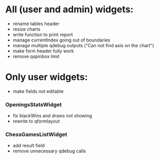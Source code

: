 # All (user and admin) widgets:
- rename tables header
- resize charts
- write function to print report
- manage currentIndex going out of boundaries
- manage multiple qdebug outputs ("Can not find axis on the chart")
- make form header fully work
- remove qspinbox limit
# Only user widgets:
- make fields not editable

### OpeningsStatsWidget
- fix blackWins and draws not showing
- rewrite to qformlayout
### ChessGamesListWidget
- add result field
- remove unnecessary qdebug calls

